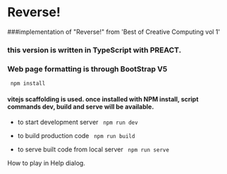 # Reverse!
###implementation of "Reverse!" from 'Best of Creative Computing vol 1'

### this version is written in TypeScript with PREACT.
### Web page formatting is through BootStrap V5


<code> npm install </code>

#### vitejs scaffolding is used. once installed with NPM install, script commands dev, build and serve will be available.

- to start development server
  <code>
  npm run dev </code>

- to build production code
  <code>
  npm run build </code>

- to serve built code from local server
  <code>
  npm run serve </code>
  
How to play in Help dialog.
